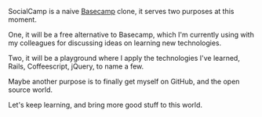 SocialCamp is a naive [Basecamp](http://basecamp.com) clone, it serves two purposes at this moment.

One, it will be a free alternative to Basecamp, which I'm currently using with my colleagues for discussing ideas on learning new technologies.

Two, it will be a playground where I apply the technologies I've learned, Rails, Coffeescript, jQuery, to name a few.

Maybe another purpose is to finally get myself on GitHub, and the open source world.

Let's keep learning, and bring more good stuff to this world.
